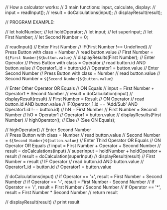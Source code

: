 // How a calculator works:
// 3 main functions: input, calculate, display:
    // input = readInput();
    // result = doCalculations(input);
    // displayResult(result);

// PROGRAM EXAMPLE:

// let holdNumber;
// let holdOperator;
// let input;
// let superInput;
// let First Number;
// let Second Number = 0;

// readInput()
//  Enter First Number
    // IF(First Number !== Undefined)
    <!-- First Number = ''; -->
    // Press Button with class = Number
        // read button.value
        // First Number = `${First Number}${button.value}`
        // displayResults(First Number);
        <!-- // First Number += button.value -->
//  Enter Operator
    // Press Button with class = Operator
        // read button.id AND button.value
        // Operator1_id = button.id
        // Operator1 = button.value
//  Enter Second Number
    // Press Button with class = Number
        // read button.value
        // Second Number = `${Second Number}${button.value}`

// Enter Other Operator OR Equals 
    // ON Equals
        // input = First Number + Operator1 + Second Number
        // result = doCalculation(input)
        // displayResult(result)
        // First Number = Result
    // ON Operator
        // read button.id AND button.value
        // IF(Operator_1.id == 'Add/Sub' AND Operator1.id !== button.id)
            // hN = First Number
            // First Number = Second Number
            // hO = Operator1
            // Operator1 = button.value
            // displayResults(First Number) 
            // highOperator();
        // Else
            // (See ON Equals);


// highOperator()
// Enter Second Number  
    // Press Button with class = Number
    // read button.value
    // Second Number = `${Second Number}${button.value}`
// Enter Third Operator OR Equals
    // ON Operator OR Equals
    // input = First Number + Operator + Second Number
    // result = doCalculations(input)
    // superInput = holdNumber + holdOperator + result
    // result = doCalculation(superInput)
    // displayResult(result)
    // First Number = result
    // IF Operator
        // read button.id AND button.value
        // Operator1_id = button.id
        // Operator1 = button.value 


// doCalculations(input)
//  if Operator == '+', result = First Number + Second Number
//  if Operator == '-', result = First Number - Second Number
//  if Operator == '/', result = First Number / Second Number
//  if Operator == '*', result = First Number * Second Number
//  return result


// displayResult(result)
    // print result


